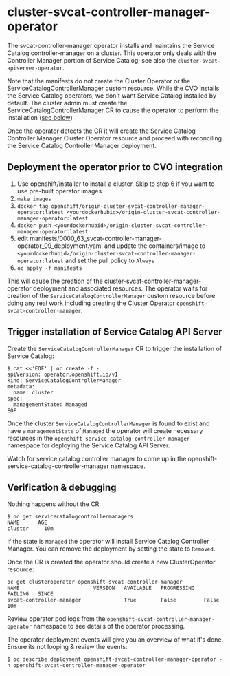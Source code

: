 # cluster-svcat-controller-manager-operator
The svcat-controller-manager operator installs and maintains the Service Catalog controller-manager on a cluster.  This operator only deals with the Controller Manager portion of Service Catalog; see also the `cluster-svcat-apiserver-operator`.

Note that the manifests do not create the Cluster Operator or the ServiceCatalogControllerManager custom resource.  While the CVO installs the Service Catalog operators, we don't want Service Catalog installed by default.  The cluster admin must create the ServiceCatalogControllerManager CR to cause the operator to perform the installation ([see below](#Trigger-installation-of-Service-Catalog-API-Server))

Once the operator detects the CR it will create the Service Catalog Controller Manager Cluster Operator resource and proceed with reconciling the Service Catalog Controller Manager deployment.

## Deployment the operator prior to CVO integration
1. Use openshift/installer to install a cluster.  Skip to step 6 if you want to use pre-built operator images.
2. `make images`
3. `docker tag openshift/origin-cluster-svcat-controller-manager-operator:latest <yourdockerhubid>/origin-cluster-svcat-controller-manager-operator:latest`
4. `docker push <yourdockerhubid>/origin-cluster-svcat-controller-manager-operator:latest`
5. edit manifests/0000_63_svcat-controller-manager-operator_09_deployment.yaml and update the containers/image to `<yourdockerhubid>/origin-cluster-svcat-controller-manager-operator:latest` and set the pull policy to `Always`
6.  `oc apply -f manifests`

This will cause the creation of the cluster-svcat-controller-manager-operator deployment 
and associated resources.  The operator waits for creation of the `ServiceCatalogControllerManager`
custom resource before doing any real work including creating the Cluster Operator `openshift-svcat-controller-manager`.

## Trigger installation of Service Catalog API Server
Create the `ServiceCatalogControllerManager` CR to trigger the installation of Service Catalog:
```
$ cat <<'EOF' | oc create -f -
apiVersion: operator.openshift.io/v1
kind: ServiceCatalogControllerManager
metadata:
  name: cluster
spec:
  managementState: Managed
EOF
```
Once the cluster `ServiceCatalogControllerManager` is found to exist and have a `managementState` of `Managed` the operator will create necessary resources in the
`openshift-service-catalog-controller-manager` namespace for deploying the Service Catalog API Server.

Watch for service catalog controller manager to come up in the openshift-service-catalog-controller-manager namespace.

## Verification & debugging
Nothing happens without the CR:
```
$ oc get servicecatalogcontrollermanagers
NAME      AGE
cluster     10m
```
If the state is `Managed` the operator will install Service Catalog Controller Manager.  You can remove the deployment by setting the state to `Removed`.

Once the CR is created the operator should create a new ClusterOperator resource:
```
oc get clusteroperator openshift-svcat-controller-manager
NAME                        VERSION   AVAILABLE   PROGRESSING   FAILING   SINCE
svcat-controller-manager              True        False         False     10m

```
Review operator pod logs from the `openshift-svcat-controller-manager-operator` namespace to see details of the operator processing.


The operator deployment events will give you an overview of what it's done.  Ensure its not looping & review the events:
```
$ oc describe deployment openshift-svcat-controller-manager-operator -n openshift-svcat-controller-manager-operator
```





